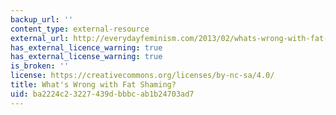 ```yaml
---
backup_url: ''
content_type: external-resource
external_url: http://everydayfeminism.com/2013/02/whats-wrong-with-fat-shaming/
has_external_licence_warning: true
has_external_license_warning: true
is_broken: ''
license: https://creativecommons.org/licenses/by-nc-sa/4.0/
title: What's Wrong with Fat Shaming?
uid: ba2224c2-3227-439d-bbbc-ab1b24703ad7
---
```

